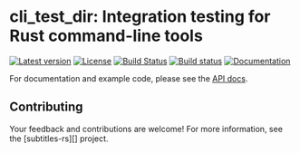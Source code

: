 # cli_test_dir: Integration testing for Rust command-line tools

[![Latest version](https://img.shields.io/crates/v/cli_test_dir.svg)](https://crates.io/crates/cli_test_dir) [![License](https://img.shields.io/crates/l/cli_test_dir.svg)](https://opensource.org/licenses/MIT) [![Build Status](https://travis-ci.org/emk/subtitles-rs.svg?branch=master)](https://travis-ci.org/emk/subtitles-rs) [![Build status](https://ci.appveyor.com/api/projects/status/3hn8cwckcdhpcasm/branch/master?svg=true)](https://ci.appveyor.com/project/emk/subtitles-rs/branch/master) [![Documentation](https://img.shields.io/badge/documentation-docs.rs-yellow.svg)](https://docs.rs/cli_test_dir/)

For documentation and example code, please see
the [API docs](https://docs.rs/cli_test_dir/).

## Contributing

Your feedback and contributions are welcome!  For more information, see
the [subtitles-rs][] project.
